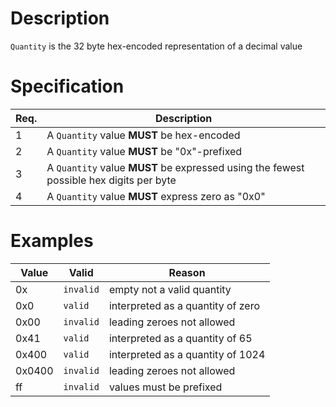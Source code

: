 # Description

`Quantity` is the 32 byte hex-encoded representation of a decimal value

# Specification

| Req. | Description  |
| ----------- | ------------ |
| 1   | A `Quantity` value **MUST** be hex-encoded |
| 2   | A `Quantity` value **MUST** be "0x"-prefixed |
| 3   | A `Quantity` value **MUST** be expressed using the fewest possible hex digits per byte |
| 4   | A `Quantity` value **MUST** express zero as "0x0" |
# Examples 

|Value|Valid|Reason|
|-|-|-|
|0x|`invalid`|empty not a valid quantity|
|0x0|`valid`|interpreted as a quantity of zero|
|0x00|`invalid`|leading zeroes not allowed|
|0x41|`valid`|interpreted as a quantity of 65|
|0x400|`valid`|interpreted as a quantity of 1024|
|0x0400|`invalid`|leading zeroes not allowed|
|ff|`invalid`|values must be prefixed|
